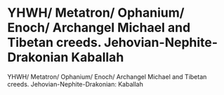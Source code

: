 # YHWH/ Metatron/ Ophanium/ Enoch/ Archangel Michael and Tibetan creeds. Jehovian-Nephite-Drakonian Kaballah

YHWH/ Metatron/ Ophanium/ Enoch/ Archangel Michael and Tibetan creeds. Jehovian-Nephite-Drakonian: Kaballah